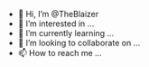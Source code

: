 - 👋 Hi, I’m @TheBlaizer
- 👀 I’m interested in ...
- 🌱 I’m currently learning ...
- 💞️ I’m looking to collaborate on ...
- 📫 How to reach me ...

<!---
TheBlaizer/TheBlaizer is a ✨ special ✨ repository because its `README.md` (this file) appears on your GitHub profile.
You can click the Preview link to take a look at your changes.
--->
